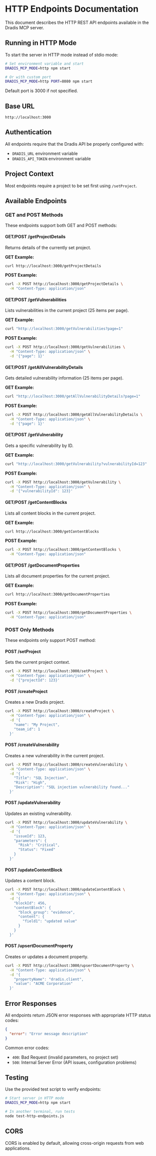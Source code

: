 # HTTP Endpoints Documentation

This document describes the HTTP REST API endpoints available in the Dradis MCP server.

## Running in HTTP Mode

To start the server in HTTP mode instead of stdio mode:

```bash
# Set environment variable and start
DRADIS_MCP_MODE=http npm start

# Or with custom port
DRADIS_MCP_MODE=http PORT=8080 npm start
```

Default port is 3000 if not specified.

## Base URL

```
http://localhost:3000
```

## Authentication

All endpoints require that the Dradis API be properly configured with:

- `DRADIS_URL` environment variable
- `DRADIS_API_TOKEN` environment variable

## Project Context

Most endpoints require a project to be set first using `/setProject`.

## Available Endpoints

### GET and POST Methods

These endpoints support both GET and POST methods:

#### GET/POST /getProjectDetails

Returns details of the currently set project.

**GET Example:**

```bash
curl http://localhost:3000/getProjectDetails
```

**POST Example:**

```bash
curl -X POST http://localhost:3000/getProjectDetails \
  -H "Content-Type: application/json"
```

#### GET/POST /getVulnerabilities

Lists vulnerabilities in the current project (25 items per page).

**GET Example:**

```bash
curl "http://localhost:3000/getVulnerabilities?page=1"
```

**POST Example:**

```bash
curl -X POST http://localhost:3000/getVulnerabilities \
  -H "Content-Type: application/json" \
  -d '{"page": 1}'
```

#### GET/POST /getAllVulnerabilityDetails

Gets detailed vulnerability information (25 items per page).

**GET Example:**

```bash
curl "http://localhost:3000/getAllVulnerabilityDetails?page=1"
```

**POST Example:**

```bash
curl -X POST http://localhost:3000/getAllVulnerabilityDetails \
  -H "Content-Type: application/json" \
  -d '{"page": 1}'
```

#### GET/POST /getVulnerability

Gets a specific vulnerability by ID.

**GET Example:**

```bash
curl "http://localhost:3000/getVulnerability?vulnerabilityId=123"
```

**POST Example:**

```bash
curl -X POST http://localhost:3000/getVulnerability \
  -H "Content-Type: application/json" \
  -d '{"vulnerabilityId": 123}'
```

#### GET/POST /getContentBlocks

Lists all content blocks in the current project.

**GET Example:**

```bash
curl http://localhost:3000/getContentBlocks
```

**POST Example:**

```bash
curl -X POST http://localhost:3000/getContentBlocks \
  -H "Content-Type: application/json"
```

#### GET/POST /getDocumentProperties

Lists all document properties for the current project.

**GET Example:**

```bash
curl http://localhost:3000/getDocumentProperties
```

**POST Example:**

```bash
curl -X POST http://localhost:3000/getDocumentProperties \
  -H "Content-Type: application/json"
```

### POST Only Methods

These endpoints only support POST method:

#### POST /setProject

Sets the current project context.

```bash
curl -X POST http://localhost:3000/setProject \
  -H "Content-Type: application/json" \
  -d '{"projectId": 123}'
```

#### POST /createProject

Creates a new Dradis project.

```bash
curl -X POST http://localhost:3000/createProject \
  -H "Content-Type: application/json" \
  -d '{
    "name": "My Project",
    "team_id": 1
  }'
```

#### POST /createVulnerability

Creates a new vulnerability in the current project.

```bash
curl -X POST http://localhost:3000/createVulnerability \
  -H "Content-Type: application/json" \
  -d '{
    "Title": "SQL Injection",
    "Risk": "High",
    "Description": "SQL injection vulnerability found..."
  }'
```

#### POST /updateVulnerability

Updates an existing vulnerability.

```bash
curl -X POST http://localhost:3000/updateVulnerability \
  -H "Content-Type: application/json" \
  -d '{
    "issueId": 123,
    "parameters": {
      "Risk": "Critical",
      "Status": "Fixed"
    }
  }'
```

#### POST /updateContentBlock

Updates a content block.

```bash
curl -X POST http://localhost:3000/updateContentBlock \
  -H "Content-Type: application/json" \
  -d '{
    "blockId": 456,
    "contentBlock": {
      "block_group": "evidence",
      "content": {
        "field1": "updated value"
      }
    }
  }'
```

#### POST /upsertDocumentProperty

Creates or updates a document property.

```bash
curl -X POST http://localhost:3000/upsertDocumentProperty \
  -H "Content-Type: application/json" \
  -d '{
    "propertyName": "dradis.client",
    "value": "ACME Corporation"
  }'
```

## Error Responses

All endpoints return JSON error responses with appropriate HTTP status codes:

```json
{
  "error": "Error message description"
}
```

Common error codes:

- `400`: Bad Request (invalid parameters, no project set)
- `500`: Internal Server Error (API issues, configuration problems)

## Testing

Use the provided test script to verify endpoints:

```bash
# Start server in HTTP mode
DRADIS_MCP_MODE=http npm start

# In another terminal, run tests
node test-http-endpoints.js
```

## CORS

CORS is enabled by default, allowing cross-origin requests from web applications.

